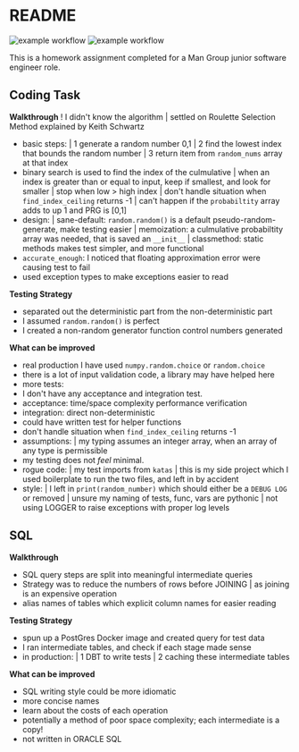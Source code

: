 # README

![example workflow](https://github.com/BhawickJain/katas.py/actions/workflows/ci.yaml/badge.svg)
![example workflow](https://github.com/BhawickJain/katas.py/actions/workflows/cd.yaml/badge.svg)

This is a homework assignment completed for a Man Group junior software engineer role.

## Coding Task

__Walkthrough__
 ! I didn't know the algorithm
 | settled on Roulette Selection Method explained by Keith Schwartz
 - basic steps:
 | 1 generate a random number 0,1
 | 2 find the lowest index that bounds the random number
 | 3 return item from `random_nums` array at that index
 - binary search is used to find the index of the culmulative 
 | when an index is greater than or equal to input, keep if smallest, and look for smaller
 | stop when low > high index
 | don't handle situation when `find_index_ceiling` returns -1
 | can't happen if the `probabiltity` array adds to up 1 and PRG is [0,1]
 - design:
 | sane-default: `random.random()` is a default pseudo-random-generate, make testing easier
 | memoization: a culmulative probabiltity array was needed, that is saved an `__init__`
 | classmethod: static methods makes test simpler, and more functional
 - `accurate_enough`:  I noticed that floating approximation error were causing test to fail
 - used exception types to make exceptions easier to read


__Testing Strategy__
 - separated out the deterministic part from the non-deterministic part
 - I assumed `random.random()` is perfect
 - I created a non-random generator function control numbers generated


__What can be improved__
 - real production I have used `numpy.random.choice` or `random.choice`
 - there is a lot of input validation code, a library may have helped here
 - more tests:
 - I don't have any acceptance and integration test.
 - acceptance: time/space complexity performance verification
 - integration: direct non-deterministic 
 - could have written test for helper functions
 - don't handle situation when `find_index_ceiling` returns -1
 - assumptions:
 | my typing assumes an integer array, when an array of any type is permissible
 - my testing does not _feel_  minimal.
 - rogue code:
 | my test imports from `katas`
 | this is my side project which I used boilerplate to run the two files, and left in by accident
 - style:
 | I left in `print(random_number)` which should either be a `DEBUG LOG` or removed
 | unsure my naming of tests, func, vars are pythonic
 | not using LOGGER to raise exceptions with proper log levels


## SQL

__Walkthrough__
 - SQL query steps are split into meaningful intermediate queries
 - Strategy was to reduce the numbers of rows before JOINING
 | as joining is an expensive operation
 - alias names of tables which explicit column names for easier reading

__Testing Strategy__
 - spun up a PostGres Docker image and created query for test data
 - I ran intermediate tables, and check if each stage made sense
 - in production:
 | 1 DBT to write tests
 | 2 caching these intermediate tables

__What can be improved__
 - SQL writing style could be more idiomatic
 - more concise names
 - learn about the costs of each operation
 - potentially a method of poor space complexity; each intermediate is a copy!
 - not written in ORACLE SQL
